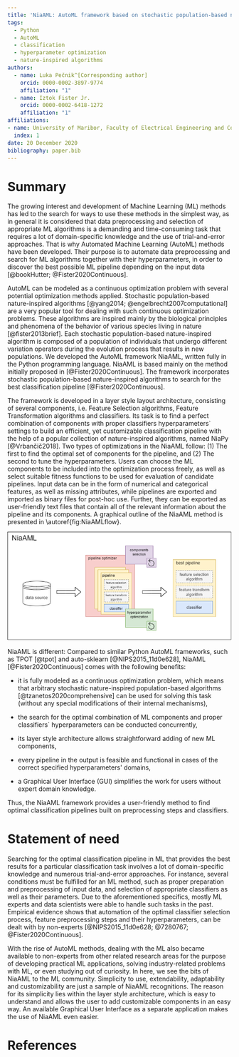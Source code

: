 ```yaml
---
title: 'NiaAML: AutoML framework based on stochastic population-based nature-inspired algorithms'
tags:
  - Python
  - AutoML
  - classification
  - hyperparameter optimization
  - nature-inspired algorithms
authors:
  - name: Luka Pečnik^[Corresponding author]
    orcid: 0000-0002-3897-9774
    affiliation: "1"
  - name: Iztok Fister Jr.
    orcid: 0000-0002-6418-1272
    affiliation: "1"
affiliations:
- name: University of Maribor, Faculty of Electrical Engineering and Computer Science
  index: 1
date: 20 December 2020
bibliography: paper.bib
---
```


# Summary

The growing interest and development of Machine Learning (ML) methods has led to the search for ways to use these methods in the simplest way, as in general it is considered that data preprocessing and selection of appropriate ML algorithms is a demanding and time-consuming task that requires a lot of domain-specific knowledge and the use of trial-and-error approaches. That is why Automated Machine Learning (AutoML) methods have been developed. Their purpose is to automate data preprocessing and search for ML algorithms together with their hyperparameters, in order to discover the best possible ML pipeline depending on the input data [@bookHutter; @Fister2020Continuous].

AutoML can be modeled as a continuous optimization problem with several potential optimization methods applied. Stochastic population-based nature-inspired algorithms [@yang2014; @engelbrecht2007computational] are a very popular tool for dealing with such continuous optimization problems. These algorithms are inspired mainly by the biological principles and phenomena of the behavior of various species living in nature [@fister2013brief]. Each stochastic population-based nature-inspired algorithm is composed of a population of individuals that undergo different variation operators during the evolution process that results in new populations. We developed the AutoML framework NiaAML, written fully in the Python programming language. NiaAML is based mainly on the method initially proposed in [@Fister2020Continuous]. The framework incorporates stochastic population-based nature-inspired algorithms to search for the best classification pipeline [@Fister2020Continuous].

The framework is developed in a layer style layout architecture, consisting of several components, i.e. Feature Selection algorithms, Feature Transformation algorithms and classifiers. Its task is to find a perfect combination of components with proper classifiers hyperparameters` settings to build an efficient, yet customizable classification pipeline with the help of a popular collection of nature-inspired algorithms, named NiaPy [@Vrbančič2018]. Two types of optimizations in the NiaAML follow: (1) The first to find the optimal set of components for the pipeline, and (2) The second to tune the hyperparameters. Users can choose the ML components to be included into the optimization process freely, as well as select suitable fitness functions to be used for evaluation of candidate pipelines. Input data can be in the form of numerical and categorical features, as well as missing attributes, while pipelines are exported and imported as binary files for post-hoc use. Further, they can be exported as user-friendly text files that contain all of the relevant information about the pipeline and its components. A graphical outline of the NiaAML method is presented in \autoref{fig:NiaAMLflow}.

![NiaAML flow.\label{fig:NiaAMLflow}](niaamlFlow.png)

NiaAML is different: Compared to similar Python AutoML frameworks, such as TPOT [@tpot] and auto-sklearn [@NIPS2015_11d0e628], NiaAML [@Fister2020Continuous] comes with the following benefits:

- it is fully modeled as a continuous optimization problem, which means that arbitrary stochastic nature-inspired population-based algorithms [@tzanetos2020comprehensive] can be used for solving this task (without any special modifications of their internal mechanisms),

- the search for the optimal combination of ML components and proper classifiers` hyperparameters can be conducted concurrently,

- its layer style architecture allows straightforward adding of new ML components,

- every pipeline in the output is feasible and functional in cases of the correct specified hyperparameters' domains,

- a Graphical User Interface (GUI) simplifies the work for users without expert domain knowledge.

Thus, the NiaAML framework provides a user-friendly method to find optimal classification pipelines built on preprocessing steps and classifiers.

# Statement of need

Searching for the optimal classification pipeline in ML that provides the best results for a particular classification task involves a lot of domain-specific knowledge and numerous trial-and-error approaches. For instance, several conditions must be fulfilled for an ML method, such as proper preparation and preprocessing of input data, and selection of appropriate classifiers as well as their parameters. Due to the aforementioned specifics, mostly ML experts and data scientists were able to handle such tasks in the past. Empirical evidence shows that automation of the optimal classifier selection process, feature preprocessing steps and their hyperparameters, can be dealt with by non-experts [@NIPS2015_11d0e628; @7280767; @Fister2020Continuous].

With the rise of AutoML methods, dealing with the ML also became available to non-experts from other related research areas for the purpose of developing practical ML applications, solving industry-related problems with ML, or even studying out of curiosity. In here, we see the bits of NiaAML to the ML community. Simplicity to use, extendability, adaptability and customizability are just a sample of NiaAML recognitions. The reason for its simplicity lies within the layer style architecture, which is easy to understand and allows the user to add customizable components in an easy way. An available Graphical User Interface as a separate application makes the use of NiaAML even easier.

# References
